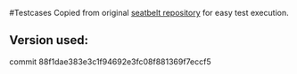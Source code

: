 #Testcases
Copied from original [seatbelt repository](https://github.com/Backseating-Committee-2k/Seatbelt) for easy test execution.

## Version used:
commit 88f1dae383e3c1f94692e3fc08f881369f7eccf5
